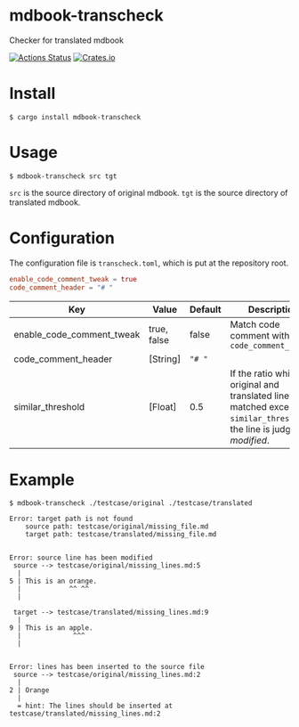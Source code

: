 # mdbook-transcheck
Checker for translated mdbook

[![Actions Status](https://github.com/dalance/mdbook-transcheck/workflows/Regression/badge.svg)](https://github.com/dalance/mdbook-transcheck/actions)
[![Crates.io](https://img.shields.io/crates/v/mdbook-transcheck.svg)](https://crates.io/crates/mdbook-transcheck)

# Install

```console
$ cargo install mdbook-transcheck
```

# Usage

```console
$ mdbook-transcheck src tgt
```

`src` is the source directory of original mdbook.
`tgt` is the source directory of translated mdbook.

# Configuration

The configuration file is `transcheck.toml`, which is put at the repository root.

```toml
enable_code_comment_tweak = true
code_comment_header = "# "
```

| Key                       | Value       | Default | Description                                                                                                                     |
| ------------------------- | ----------- | ------- | ------------------------------------------------------------------------------------------------------------------------------- |
| enable_code_comment_tweak | true, false | false   | Match code comment without `code_comment_header`                                                                                |
| code_comment_header       | [String]    | `"# "`  |                                                                                                                                 |
| similar_threshold         | [Float]     | 0.5     | If the ratio which the original and translated lines are matched exceeds `similar_threshold`, the line is judged as *modified*. |

# Example

```console
$ mdbook-transcheck ./testcase/original ./testcase/translated

Error: target path is not found
    source path: testcase/original/missing_file.md
    target path: testcase/translated/missing_file.md


Error: source line has been modified
 source --> testcase/original/missing_lines.md:5
  |
5 | This is an orange.
  |            ^^ ^^
  |

 target --> testcase/translated/missing_lines.md:9
  |
9 | This is an apple.
  |             ^^^
  |


Error: lines has been inserted to the source file
 source --> testcase/original/missing_lines.md:2
  |
2 | Orange
  |
  = hint: The lines should be inserted at testcase/translated/missing_lines.md:2
```

